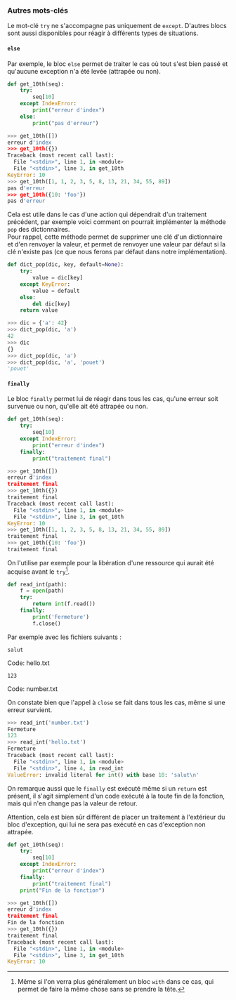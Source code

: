 ### Autres mots-clés

Le mot-clé `try` ne s'accompagne pas uniquement de `except`.
D'autres blocs sont aussi disponibles pour réagir à différents types de situations.

#### `else`

Par exemple, le bloc `else` permet de traiter le cas où tout s'est bien passé et qu'aucune exception n'a été levée (attrapée ou non).

```python
def get_10th(seq):
    try:
        seq[10]
    except IndexError:
        print("erreur d'index")
    else:
        print("pas d'erreur")
```

```python
>>> get_10th([])
erreur d'index
>>> get_10th({})
Traceback (most recent call last):
  File "<stdin>", line 1, in <module>
  File "<stdin>", line 3, in get_10th
KeyError: 10
>>> get_10th([1, 1, 2, 3, 5, 8, 13, 21, 34, 55, 89])
pas d'erreur
>>> get_10th({10: 'foo'})
pas d'erreur
```

Cela est utile dans le cas d'une action qui dépendrait d'un traitement précédent, par exemple voici comment on pourrait implémenter la méthode `pop` des dictionnaires.  
Pour rappel, cette méthode permet de supprimer une clé d'un dictionnaire et d'en renvoyer la valeur, et permet de renvoyer une valeur par défaut si la clé n'existe pas (ce que nous ferons par défaut dans notre implémentation).

```python
def dict_pop(dic, key, default=None):
    try:
        value = dic[key]
    except KeyError:
        value = default
    else:
        del dic[key]
    return value
```

```python
>>> dic = {'a': 42}
>>> dict_pop(dic, 'a')
42
>>> dic
{}
>>> dict_pop(dic, 'a')
>>> dict_pop(dic, 'a', 'pouet')
'pouet'
```

#### `finally`

Le bloc `finally` permet lui de réagir dans tous les cas, qu'une erreur soit survenue ou non, qu'elle ait été attrapée ou non.

```python
def get_10th(seq):
    try:
        seq[10]
    except IndexError:
        print("erreur d'index")
    finally:
        print("traitement final")
```

```python
>>> get_10th([])
erreur d'index
traitement final
>>> get_10th({})
traitement final
Traceback (most recent call last):
  File "<stdin>", line 1, in <module>
  File "<stdin>", line 3, in get_10th
KeyError: 10
>>> get_10th([1, 1, 2, 3, 5, 8, 13, 21, 34, 55, 89])
traitement final
>>> get_10th({10: 'foo'})
traitement final
```

On l'utilise par exemple pour la libération d'une ressource qui aurait été acquise avant le `try`[^with].

[^with]: Même si l'on verra plus généralement un bloc `with` dans ce cas, qui permet de faire la même chose sans se prendre la tête.

```python
def read_int(path):
    f = open(path)
    try:
        return int(f.read())
    finally:
        print('Fermeture')
        f.close()
```

Par exemple avec les fichiers suivants :

```
salut
```
Code: hello.txt

```
123
```
Code: number.txt

On constate bien que l'appel à `close` se fait dans tous les cas, même si une erreur survient.

```python
>>> read_int('number.txt')
Fermeture
123
>>> read_int('hello.txt')
Fermeture
Traceback (most recent call last):
  File "<stdin>", line 1, in <module>
  File "<stdin>", line 4, in read_int
ValueError: invalid literal for int() with base 10: 'salut\n'
```

On remarque aussi que le `finally` est exécuté même si un `return` est présent, il s'agit simplement d'un code exécuté à la toute fin de la fonction, mais qui n'en change pas la valeur de retour.

Attention, cela est bien sûr différent de placer un traitement à l'extérieur du bloc d'exception, qui lui ne sera pas exécuté en cas d'exception non attrapée.

```python
def get_10th(seq):
    try:
        seq[10]
    except IndexError:
        print("erreur d'index")
    finally:
        print("traitement final")
    print("Fin de la fonction")
```

```python
>>> get_10th([])
erreur d'index
traitement final
Fin de la fonction
>>> get_10th({})
traitement final
Traceback (most recent call last):
  File "<stdin>", line 1, in <module>
  File "<stdin>", line 3, in get_10th
KeyError: 10
```
